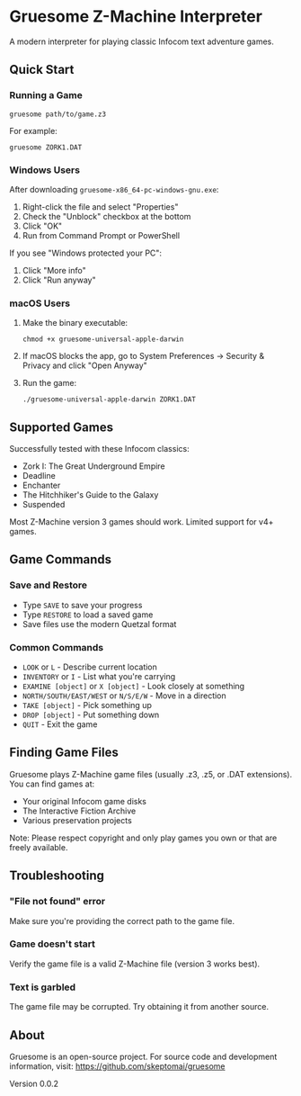 # Gruesome Z-Machine Interpreter

A modern interpreter for playing classic Infocom text adventure games.

## Quick Start

### Running a Game

```
gruesome path/to/game.z3
```

For example:
```
gruesome ZORK1.DAT
```

### Windows Users

After downloading `gruesome-x86_64-pc-windows-gnu.exe`:

1. Right-click the file and select "Properties"
2. Check the "Unblock" checkbox at the bottom
3. Click "OK"
4. Run from Command Prompt or PowerShell

If you see "Windows protected your PC":
1. Click "More info"
2. Click "Run anyway"

### macOS Users

1. Make the binary executable:
   ```
   chmod +x gruesome-universal-apple-darwin
   ```

2. If macOS blocks the app, go to System Preferences → Security & Privacy and click "Open Anyway"

3. Run the game:
   ```
   ./gruesome-universal-apple-darwin ZORK1.DAT
   ```

## Supported Games

Successfully tested with these Infocom classics:
- Zork I: The Great Underground Empire
- Deadline
- Enchanter
- The Hitchhiker's Guide to the Galaxy
- Suspended

Most Z-Machine version 3 games should work. Limited support for v4+ games.

## Game Commands

### Save and Restore
- Type `SAVE` to save your progress
- Type `RESTORE` to load a saved game
- Save files use the modern Quetzal format

### Common Commands
- `LOOK` or `L` - Describe current location
- `INVENTORY` or `I` - List what you're carrying
- `EXAMINE [object]` or `X [object]` - Look closely at something
- `NORTH/SOUTH/EAST/WEST` or `N/S/E/W` - Move in a direction
- `TAKE [object]` - Pick something up
- `DROP [object]` - Put something down
- `QUIT` - Exit the game

## Finding Game Files

Gruesome plays Z-Machine game files (usually .z3, .z5, or .DAT extensions). You can find games at:
- Your original Infocom game disks
- The Interactive Fiction Archive
- Various preservation projects

Note: Please respect copyright and only play games you own or that are freely available.

## Troubleshooting

### "File not found" error
Make sure you're providing the correct path to the game file.

### Game doesn't start
Verify the game file is a valid Z-Machine file (version 3 works best).

### Text is garbled
The game file may be corrupted. Try obtaining it from another source.

## About

Gruesome is an open-source project. For source code and development information, visit:
https://github.com/skeptomai/gruesome

Version 0.0.2